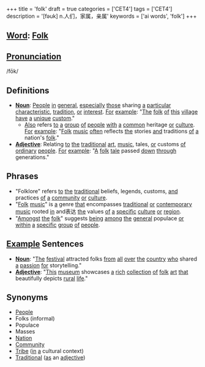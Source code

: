 +++
title = 'folk'
draft = true
categories = ['CET4']
tags = ['CET4']
description = '[fəuk] n.人们，家属，亲属'
keywords = ['ai words', 'folk']
+++

## [Word](/post/word/): [Folk](/post/folk/)

## [Pronunciation](/post/pronunciation/)
/fōk/

## Definitions
- **[Noun](/post/noun/)**: [People](/post/people/) [in](/post/in/) [general](/post/general/), [especially](/post/especially/) [those](/post/those/) sharing [a](/post/a/) [particular](/post/particular/) [characteristic](/post/characteristic/), [tradition](/post/tradition/), [or](/post/or/) [interest](/post/interest/). [For](/post/for/) [example](/post/example/): "[The](/post/the/) [folk](/post/folk/) [of](/post/of/) [this](/post/this/) [village](/post/village/) [have](/post/have/) [a](/post/a/) [unique](/post/unique/) [custom](/post/custom/)."
  - [Also](/post/also/) refers [to](/post/to/) [a](/post/a/) [group](/post/group/) [of](/post/of/) [people](/post/people/) [with](/post/with/) [a](/post/a/) [common](/post/common/) heritage [or](/post/or/) [culture](/post/culture/). [For](/post/for/) [example](/post/example/): "[Folk](/post/folk/) [music](/post/music/) [often](/post/often/) reflects [the](/post/the/) stories [and](/post/and/) traditions [of](/post/of/) [a](/post/a/) nation's [folk](/post/folk/)."
- **[Adjective](/post/adjective/)**: Relating [to](/post/to/) [the](/post/the/) [traditional](/post/traditional/) [art](/post/art/), [music](/post/music/), tales, [or](/post/or/) customs [of](/post/of/) [ordinary](/post/ordinary/) [people](/post/people/). [For](/post/for/) [example](/post/example/): "[A](/post/a/) [folk](/post/folk/) [tale](/post/tale/) passed [down](/post/down/) [through](/post/through/) generations."
  
## Phrases
- "Folklore" refers [to](/post/to/) [the](/post/the/) [traditional](/post/traditional/) beliefs, legends, customs, [and](/post/and/) practices [of](/post/of/) [a](/post/a/) [community](/post/community/) [or](/post/or/) [culture](/post/culture/).
- "[Folk](/post/folk/) [music](/post/music/)" is [a](/post/a/) genre [that](/post/that/) encompasses [traditional](/post/traditional/) [or](/post/or/) [contemporary](/post/contemporary/) [music](/post/music/) rooted [in](/post/in/) and表达 [the](/post/the/) values [of](/post/of/) [a](/post/a/) [specific](/post/specific/) [culture](/post/culture/) [or](/post/or/) [region](/post/region/).
- "[Amongst](/post/amongst/) [the](/post/the/) [folk](/post/folk/)" suggests [being](/post/being/) [among](/post/among/) [the](/post/the/) [general](/post/general/) populace [or](/post/or/) [within](/post/within/) [a](/post/a/) [specific](/post/specific/) [group](/post/group/) [of](/post/of/) [people](/post/people/).

## [Example](/post/example/) Sentences
- **[Noun](/post/noun/)**: "[The](/post/the/) [festival](/post/festival/) attracted folks [from](/post/from/) [all](/post/all/) [over](/post/over/) [the](/post/the/) [country](/post/country/) [who](/post/who/) shared [a](/post/a/) [passion](/post/passion/) [for](/post/for/) storytelling."
- **[Adjective](/post/adjective/)**: "[This](/post/this/) [museum](/post/museum/) showcases [a](/post/a/) [rich](/post/rich/) [collection](/post/collection/) [of](/post/of/) [folk](/post/folk/) [art](/post/art/) [that](/post/that/) beautifully depicts [rural](/post/rural/) [life](/post/life/)."

## Synonyms
- [People](/post/people/)
- Folks (informal)
- Populace
- Masses
- [Nation](/post/nation/)
- [Community](/post/community/)
- [Tribe](/post/tribe/) ([in](/post/in/) [a](/post/a/) cultural context) 
- [Traditional](/post/traditional/) ([as](/post/as/) an [adjective](/post/adjective/))
